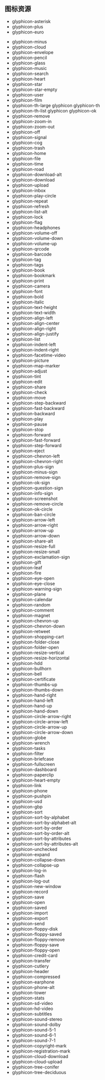 ## 图标资源

<link rel="stylesheet" href="../bootstrap/css/bootstrap.css">

 - <span class="glyphicon glyphicon-asterisk"></span> glyphicon-asterisk 
 - <span class="glyphicon glyphicon-plus"></span> glyphicon-plus 
 - <span class="glyphicon glyphicon-euro"></span> glyphicon-euro
<!--  - <span class="glyphicon glyphicon-eur"></span> glyphicon-eur  -->
 - <span class="glyphicon glyphicon-minus"></span> glyphicon-minus 
 - <span class="glyphicon glyphicon-cloud"></span> glyphicon-cloud 
 - <span class="glyphicon glyphicon-envelope"></span> glyphicon-envelope 
 - <span class="glyphicon glyphicon-pencil"></span> glyphicon-pencil 
 - <span class="glyphicon glyphicon-glass"></span> glyphicon-glass 
 - <span class="glyphicon glyphicon-music"></span> glyphicon-music 
 - <span class="glyphicon glyphicon-search"></span> glyphicon-search 
 - <span class="glyphicon glyphicon-heart"></span> glyphicon-heart 
 - <span class="glyphicon glyphicon-star"></span> glyphicon-star 
 - <span class="glyphicon glyphicon-star-empty"></span> glyphicon-star-empty 
 - <span class="glyphicon glyphicon-user"></span> glyphicon-user 
 - <span class="glyphicon glyphicon-film"></span> glyphicon-film 
 - <span class="glyphicon glyphicon-th-large"></span> glyphicon-th-large 
 glyphicon glyphicon-th
 - <span class="glyphicon glyphicon-th-list"></span> glyphicon-th-list 
 glyphicon glyphicon-ok
 - <span class="glyphicon glyphicon-remove"></span> glyphicon-remove 
 - <span class="glyphicon glyphicon-zoom-in"></span> glyphicon-zoom-in 
 - <span class="glyphicon glyphicon-zoom-out"></span> glyphicon-zoom-out 
 - <span class="glyphicon glyphicon-off"></span> glyphicon-off 
 - <span class="glyphicon glyphicon-signal"></span> glyphicon-signal 
 - <span class="glyphicon glyphicon-cog"></span> glyphicon-cog 
 - <span class="glyphicon glyphicon-trash"></span> glyphicon-trash 
 - <span class="glyphicon glyphicon-home"></span> glyphicon-home 
 - <span class="glyphicon glyphicon-file"></span> glyphicon-file 
 - <span class="glyphicon glyphicon-time"></span> glyphicon-time 
 - <span class="glyphicon glyphicon-road"></span> glyphicon-road 
 - <span class="glyphicon glyphicon-download-alt"></span> glyphicon-download-alt 
 - <span class="glyphicon glyphicon-download"></span> glyphicon-download 
 - <span class="glyphicon glyphicon-upload"></span> glyphicon-upload 
 - <span class="glyphicon glyphicon-inbox"></span> glyphicon-inbox 
 - <span class="glyphicon glyphicon-play-circle"></span> glyphicon-play-circle 
 - <span class="glyphicon glyphicon-repeat"></span> glyphicon-repeat 
 - <span class="glyphicon glyphicon-refresh"></span> glyphicon-refresh 
 - <span class="glyphicon glyphicon-list-alt"></span> glyphicon-list-alt 
 - <span class="glyphicon glyphicon-lock"></span> glyphicon-lock 
 - <span class="glyphicon glyphicon-flag"></span> glyphicon-flag 
 - <span class="glyphicon glyphicon-headphones"></span> glyphicon-headphones 
 - <span class="glyphicon glyphicon-volume-off"></span> glyphicon-volume-off 
 - <span class="glyphicon glyphicon-volume-down"></span> glyphicon-volume-down 
 - <span class="glyphicon glyphicon-volume-up"></span> glyphicon-volume-up 
 - <span class="glyphicon glyphicon-qrcode"></span> glyphicon-qrcode 
 - <span class="glyphicon glyphicon-barcode"></span> glyphicon-barcode 
 - <span class="glyphicon glyphicon-tag"></span> glyphicon-tag 
 - <span class="glyphicon glyphicon-tags"></span> glyphicon-tags 
 - <span class="glyphicon glyphicon-book"></span> glyphicon-book 
 - <span class="glyphicon glyphicon-bookmark"></span> glyphicon-bookmark 
 - <span class="glyphicon glyphicon-print"></span> glyphicon-print 
 - <span class="glyphicon glyphicon-camera"></span> glyphicon-camera 
 - <span class="glyphicon glyphicon-font"></span> glyphicon-font 
 - <span class="glyphicon glyphicon-bold"></span> glyphicon-bold 
 - <span class="glyphicon glyphicon-italic"></span> glyphicon-italic 
 - <span class="glyphicon glyphicon-text-height"></span> glyphicon-text-height 
 - <span class="glyphicon glyphicon-text-width"></span> glyphicon-text-width 
 - <span class="glyphicon glyphicon-align-left"></span> glyphicon-align-left 
 - <span class="glyphicon glyphicon-align-center"></span> glyphicon-align-center 
 - <span class="glyphicon glyphicon-align-right"></span> glyphicon-align-right 
 - <span class="glyphicon glyphicon-align-justify"></span> glyphicon-align-justify 
 - <span class="glyphicon glyphicon-list"></span> glyphicon-list 
 - <span class="glyphicon glyphicon-indent-left"></span> glyphicon-indent-left 
 - <span class="glyphicon glyphicon-indent-right"></span> glyphicon-indent-right 
 - <span class="glyphicon glyphicon-facetime-video"></span> glyphicon-facetime-video 
 - <span class="glyphicon glyphicon-picture"></span> glyphicon-picture 
 - <span class="glyphicon glyphicon-map-marker"></span> glyphicon-map-marker 
 - <span class="glyphicon glyphicon-adjust"></span> glyphicon-adjust 
 - <span class="glyphicon glyphicon-tint"></span> glyphicon-tint 
 - <span class="glyphicon glyphicon-edit"></span> glyphicon-edit 
 - <span class="glyphicon glyphicon-share"></span> glyphicon-share 
 - <span class="glyphicon glyphicon-check"></span> glyphicon-check 
 - <span class="glyphicon glyphicon-move"></span> glyphicon-move 
 - <span class="glyphicon glyphicon-step-backward"></span> glyphicon-step-backward 
 - <span class="glyphicon glyphicon-fast-backward"></span> glyphicon-fast-backward 
 - <span class="glyphicon glyphicon-backward"></span> glyphicon-backward 
 - <span class="glyphicon glyphicon-play"></span> glyphicon-play 
 - <span class="glyphicon glyphicon-pause"></span> glyphicon-pause 
 - <span class="glyphicon glyphicon-stop"></span> glyphicon-stop 
 - <span class="glyphicon glyphicon-forward"></span> glyphicon-forward 
 - <span class="glyphicon glyphicon-fast-forward"></span> glyphicon-fast-forward 
 - <span class="glyphicon glyphicon-step-forward"></span> glyphicon-step-forward 
 - <span class="glyphicon glyphicon-eject"></span> glyphicon-eject 
 - <span class="glyphicon glyphicon-chevron-left"></span> glyphicon-chevron-left 
 - <span class="glyphicon glyphicon-chevron-right"></span> glyphicon-chevron-right 
 - <span class="glyphicon glyphicon-plus-sign"></span> glyphicon-plus-sign 
 - <span class="glyphicon glyphicon-minus-sign"></span> glyphicon-minus-sign 
 - <span class="glyphicon glyphicon-remove-sign"></span> glyphicon-remove-sign 
 - <span class="glyphicon glyphicon-ok-sign"></span> glyphicon-ok-sign 
 - <span class="glyphicon glyphicon-question-sign"></span> glyphicon-question-sign 
 - <span class="glyphicon glyphicon-info-sign"></span> glyphicon-info-sign 
 - <span class="glyphicon glyphicon-screenshot"></span> glyphicon-screenshot 
 - <span class="glyphicon glyphicon-remove-circle"></span> glyphicon-remove-circle 
 - <span class="glyphicon glyphicon-ok-circle"></span> glyphicon-ok-circle 
 - <span class="glyphicon glyphicon-ban-circle"></span> glyphicon-ban-circle 
 - <span class="glyphicon glyphicon-arrow-left"></span> glyphicon-arrow-left 
 - <span class="glyphicon glyphicon-arrow-right"></span> glyphicon-arrow-right 
 - <span class="glyphicon glyphicon-arrow-up"></span> glyphicon-arrow-up 
 - <span class="glyphicon glyphicon-arrow-down"></span> glyphicon-arrow-down 
 - <span class="glyphicon glyphicon-share-alt"></span> glyphicon-share-alt 
 - <span class="glyphicon glyphicon-resize-full"></span> glyphicon-resize-full 
 - <span class="glyphicon glyphicon-resize-small"></span> glyphicon-resize-small 
 - <span class="glyphicon glyphicon-exclamation-sign"></span> glyphicon-exclamation-sign 
 - <span class="glyphicon glyphicon-gift"></span> glyphicon-gift 
 - <span class="glyphicon glyphicon-leaf"></span> glyphicon-leaf 
 - <span class="glyphicon glyphicon-fire"></span> glyphicon-fire 
 - <span class="glyphicon glyphicon-eye-open"></span> glyphicon-eye-open 
 - <span class="glyphicon glyphicon-eye-close"></span> glyphicon-eye-close 
 - <span class="glyphicon glyphicon-warning-sign"></span> glyphicon-warning-sign 
 - <span class="glyphicon glyphicon-plane"></span> glyphicon-plane 
 - <span class="glyphicon glyphicon-calendar"></span> glyphicon-calendar 
 - <span class="glyphicon glyphicon-random"></span> glyphicon-random 
 - <span class="glyphicon glyphicon-comment"></span> glyphicon-comment 
 - <span class="glyphicon glyphicon-magnet"></span> glyphicon-magnet 
 - <span class="glyphicon glyphicon-chevron-up"></span> glyphicon-chevron-up 
 - <span class="glyphicon glyphicon-chevron-down"></span> glyphicon-chevron-down 
 - <span class="glyphicon glyphicon-retweet"></span> glyphicon-retweet 
 - <span class="glyphicon glyphicon-shopping-cart"></span> glyphicon-shopping-cart 
 - <span class="glyphicon glyphicon-folder-close"></span> glyphicon-folder-close 
 - <span class="glyphicon glyphicon-folder-open"></span> glyphicon-folder-open 
 - <span class="glyphicon glyphicon-resize-vertical"></span> glyphicon-resize-vertical 
 - <span class="glyphicon glyphicon-resize-horizontal"></span> glyphicon-resize-horizontal 
 - <span class="glyphicon glyphicon-hdd"></span> glyphicon-hdd 
 - <span class="glyphicon glyphicon-bullhorn"></span> glyphicon-bullhorn 
 - <span class="glyphicon glyphicon-bell"></span> glyphicon-bell 
 - <span class="glyphicon glyphicon-certificate"></span> glyphicon-certificate 
 - <span class="glyphicon glyphicon-thumbs-up"></span> glyphicon-thumbs-up 
 - <span class="glyphicon glyphicon-thumbs-down"></span> glyphicon-thumbs-down 
 - <span class="glyphicon glyphicon-hand-right"></span> glyphicon-hand-right 
 - <span class="glyphicon glyphicon-hand-left"></span> glyphicon-hand-left 
 - <span class="glyphicon glyphicon-hand-up"></span> glyphicon-hand-up 
 - <span class="glyphicon glyphicon-hand-down"></span> glyphicon-hand-down 
 - <span class="glyphicon glyphicon-circle-arrow-right"></span> glyphicon-circle-arrow-right 
 - <span class="glyphicon glyphicon-circle-arrow-left"></span> glyphicon-circle-arrow-left 
 - <span class="glyphicon glyphicon-circle-arrow-up"></span> glyphicon-circle-arrow-up 
 - <span class="glyphicon glyphicon-circle-arrow-down"></span> glyphicon-circle-arrow-down 
 - <span class="glyphicon glyphicon-globe"></span> glyphicon-globe 
 - <span class="glyphicon glyphicon-wrench"></span> glyphicon-wrench 
 - <span class="glyphicon glyphicon-tasks"></span> glyphicon-tasks 
 - <span class="glyphicon glyphicon-filter"></span> glyphicon-filter 
 - <span class="glyphicon glyphicon-briefcase"></span> glyphicon-briefcase 
 - <span class="glyphicon glyphicon-fullscreen"></span> glyphicon-fullscreen 
 - <span class="glyphicon glyphicon-dashboard"></span> glyphicon-dashboard 
 - <span class="glyphicon glyphicon-paperclip"></span> glyphicon-paperclip 
 - <span class="glyphicon glyphicon-heart-empty"></span> glyphicon-heart-empty 
 - <span class="glyphicon glyphicon-link"></span> glyphicon-link 
 - <span class="glyphicon glyphicon-phone"></span> glyphicon-phone 
 - <span class="glyphicon glyphicon-pushpin"></span> glyphicon-pushpin 
 - <span class="glyphicon glyphicon-usd"></span> glyphicon-usd 
 - <span class="glyphicon glyphicon-gbp"></span> glyphicon-gbp 
 - <span class="glyphicon glyphicon-sort"></span> glyphicon-sort 
 - <span class="glyphicon glyphicon-sort-by-alphabet"></span> glyphicon-sort-by-alphabet 
 - <span class="glyphicon glyphicon-sort-by-alphabet-alt"></span> glyphicon-sort-by-alphabet-alt 
 - <span class="glyphicon glyphicon-sort-by-order"></span> glyphicon-sort-by-order 
 - <span class="glyphicon glyphicon-sort-by-order-alt"></span> glyphicon-sort-by-order-alt 
 - <span class="glyphicon glyphicon-sort-by-attributes"></span> glyphicon-sort-by-attributes 
 - <span class="glyphicon glyphicon-sort-by-attributes-alt"></span> glyphicon-sort-by-attributes-alt 
 - <span class="glyphicon glyphicon-unchecked"></span> glyphicon-unchecked 
 - <span class="glyphicon glyphicon-expand"></span> glyphicon-expand 
 - <span class="glyphicon glyphicon-collapse-down"></span> glyphicon-collapse-down 
 - <span class="glyphicon glyphicon-collapse-up"></span> glyphicon-collapse-up 
 - <span class="glyphicon glyphicon-log-in"></span> glyphicon-log-in 
 - <span class="glyphicon glyphicon-flash"></span> glyphicon-flash 
 - <span class="glyphicon glyphicon-log-out"></span> glyphicon-log-out 
 - <span class="glyphicon glyphicon-new-window"></span> glyphicon-new-window 
 - <span class="glyphicon glyphicon-record"></span> glyphicon-record 
 - <span class="glyphicon glyphicon-save"></span> glyphicon-save 
 - <span class="glyphicon glyphicon-open"></span> glyphicon-open 
 - <span class="glyphicon glyphicon-saved"></span> glyphicon-saved 
 - <span class="glyphicon glyphicon-import"></span> glyphicon-import 
 - <span class="glyphicon glyphicon-export"></span> glyphicon-export 
 - <span class="glyphicon glyphicon-send"></span> glyphicon-send 
 - <span class="glyphicon glyphicon-floppy-disk"></span> glyphicon-floppy-disk 
 - <span class="glyphicon glyphicon-floppy-saved"></span> glyphicon-floppy-saved 
 - <span class="glyphicon glyphicon-floppy-remove"></span> glyphicon-floppy-remove 
 - <span class="glyphicon glyphicon-floppy-save"></span> glyphicon-floppy-save 
 - <span class="glyphicon glyphicon-floppy-open"></span> glyphicon-floppy-open 
 - <span class="glyphicon glyphicon-credit-card"></span> glyphicon-credit-card 
 - <span class="glyphicon glyphicon-transfer"></span> glyphicon-transfer 
 - <span class="glyphicon glyphicon-cutlery"></span> glyphicon-cutlery 
 - <span class="glyphicon glyphicon-header"></span> glyphicon-header 
 - <span class="glyphicon glyphicon-compressed"></span> glyphicon-compressed 
 - <span class="glyphicon glyphicon-earphone"></span> glyphicon-earphone 
 - <span class="glyphicon glyphicon-phone-alt"></span> glyphicon-phone-alt 
 - <span class="glyphicon glyphicon-tower"></span> glyphicon-tower 
 - <span class="glyphicon glyphicon-stats"></span> glyphicon-stats 
 - <span class="glyphicon glyphicon-sd-video"></span> glyphicon-sd-video 
 - <span class="glyphicon glyphicon-hd-video"></span> glyphicon-hd-video 
 - <span class="glyphicon glyphicon-subtitles"></span> glyphicon-subtitles 
 - <span class="glyphicon glyphicon-sound-stereo"></span> glyphicon-sound-stereo 
 - <span class="glyphicon glyphicon-sound-dolby"></span> glyphicon-sound-dolby 
 - <span class="glyphicon glyphicon-sound-5-1"></span> glyphicon-sound-5-1 
 - <span class="glyphicon glyphicon-sound-6-1"></span> glyphicon-sound-6-1 
 - <span class="glyphicon glyphicon-sound-7-1"></span> glyphicon-sound-7-1 
 - <span class="glyphicon glyphicon-copyright-mark"></span> glyphicon-copyright-mark 
 - <span class="glyphicon glyphicon-registration-mark"></span> glyphicon-registration-mark 
 - <span class="glyphicon glyphicon-cloud-download"></span> glyphicon-cloud-download 
 - <span class="glyphicon glyphicon-cloud-upload"></span> glyphicon-cloud-upload 
 - <span class="glyphicon glyphicon-tree-conifer"></span> glyphicon-tree-conifer 
 - <span class="glyphicon glyphicon-tree-deciduous"></span> glyphicon-tree-deciduous 

<!--
 - <span class="glyphicon glyphicon-cd"></span> glyphicon-cd
 - <span class="glyphicon glyphicon-save-file"></span> glyphicon-save-file 
 - <span class="glyphicon glyphicon-open-file"></span> glyphicon-open-file 
 - <span class="glyphicon glyphicon-level-up"></span> glyphicon-level-up 
 - <span class="glyphicon glyphicon-copy"></span> glyphicon-copy 
 - <span class="glyphicon glyphicon-paste"></span> glyphicon-paste 
 - <span class="glyphicon glyphicon-alert"></span> glyphicon-alert 
 - <span class="glyphicon glyphicon-equalizer"></span> glyphicon-equalizer 
 - <span class="glyphicon glyphicon-king"></span> glyphicon-king 
 - <span class="glyphicon glyphicon-queen"></span> glyphicon-queen 
 - <span class="glyphicon glyphicon-pawn"></span> glyphicon-pawn 
 - <span class="glyphicon glyphicon-bishop"></span> glyphicon-bishop 
 - <span class="glyphicon glyphicon-knight"></span> glyphicon-knight 
 - <span class="glyphicon glyphicon-baby-formula"></span> glyphicon-baby-formula 
 - <span class="glyphicon glyphicon-tent"></span> glyphicon-tent 
 - <span class="glyphicon glyphicon-blackboard"></span> glyphicon-blackboard 
 - <span class="glyphicon glyphicon-bed"></span> glyphicon-bed 
 - <span class="glyphicon glyphicon-apple"></span> glyphicon-apple 
 - <span class="glyphicon glyphicon-erase"></span> glyphicon-erase 
 - <span class="glyphicon glyphicon-hourglass"></span> glyphicon-hourglass 
 - <span class="glyphicon glyphicon-lamp"></span> glyphicon-lamp 
 - <span class="glyphicon glyphicon-duplicate"></span> glyphicon-duplicate 
 - <span class="glyphicon glyphicon-piggy-bank"></span> glyphicon-piggy-bank 
 - <span class="glyphicon glyphicon-scissors"></span> glyphicon-scissors 
 - <span class="glyphicon glyphicon-bitcoin"></span> glyphicon-bitcoin 
 - <span class="glyphicon glyphicon-btc"></span> glyphicon-btc 
 - <span class="glyphicon glyphicon-xbt"></span> glyphicon-xbt 
 - <span class="glyphicon glyphicon-yen"></span> glyphicon-yen 
 - <span class="glyphicon glyphicon-jpy"></span> glyphicon-jpy 
 - <span class="glyphicon glyphicon-ruble"></span> glyphicon-ruble 
 - <span class="glyphicon glyphicon-rub"></span> glyphicon-rub 
 - <span class="glyphicon glyphicon-scale"></span> glyphicon-scale 
 - <span class="glyphicon glyphicon-ice-lolly"></span> glyphicon-ice-lolly 
 - <span class="glyphicon glyphicon-ice-lolly-tasted"></span> glyphicon-ice-lolly-tasted 
 - <span class="glyphicon glyphicon-education"></span> glyphicon-education 
 - <span class="glyphicon glyphicon-option-horizontal"></span> glyphicon-option-horizontal 
 - <span class="glyphicon glyphicon-option-vertical"></span> glyphicon-option-vertical 
 - <span class="glyphicon glyphicon-menu-hamburger"></span> glyphicon-menu-hamburger 
 - <span class="glyphicon glyphicon-modal-window"></span> glyphicon-modal-window 
 - <span class="glyphicon glyphicon-oil"></span> glyphicon-oil 
 - <span class="glyphicon glyphicon-grain"></span> glyphicon-grain 
 - <span class="glyphicon glyphicon-sunglasses"></span> glyphicon-sunglasses 
 - <span class="glyphicon glyphicon-text-size"></span> glyphicon-text-size 
 - <span class="glyphicon glyphicon-text-color"></span> glyphicon-text-color 
 - <span class="glyphicon glyphicon-text-background"></span> glyphicon-text-background 
 - <span class="glyphicon glyphicon-object-align-top"></span> glyphicon-object-align-top 
 - <span class="glyphicon glyphicon-object-align-bottom"></span> glyphicon-object-align-bottom 
 - <span class="glyphicon glyphicon-object-align-horizontal"></span> glyphicon-object-align-horizontal 
 - <span class="glyphicon glyphicon-object-align-left"></span> glyphicon-object-align-left 
 - <span class="glyphicon glyphicon-object-align-vertical"></span> glyphicon-object-align-vertical 
 - <span class="glyphicon glyphicon-object-align-right"></span> glyphicon-object-align-right 
 - <span class="glyphicon glyphicon-triangle-right"></span> glyphicon-triangle-right 
 - <span class="glyphicon glyphicon-triangle-left"></span> glyphicon-triangle-left 
 - <span class="glyphicon glyphicon-triangle-bottom"></span> glyphicon-triangle-bottom 
 - <span class="glyphicon glyphicon-triangle-top"></span> glyphicon-triangle-top 
 - <span class="glyphicon glyphicon-console"></span> glyphicon-console 
 - <span class="glyphicon glyphicon-superscript"></span> glyphicon-superscript 
 - <span class="glyphicon glyphicon-subscript"></span> glyphicon-subscript 
 - <span class="glyphicon glyphicon-menu-left"></span> glyphicon-menu-left 
 - <span class="glyphicon glyphicon-menu-right"></span> glyphicon-menu-right 
 - <span class="glyphicon glyphicon-menu-down"></span> glyphicon-menu-down 
 - <span class="glyphicon glyphicon-menu-up"></span> glyphicon-menu-up 
-->
